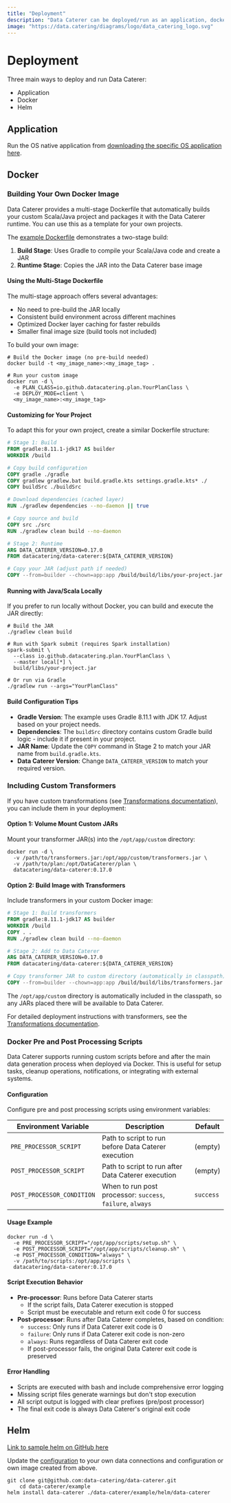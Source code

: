 ```yaml
---
title: "Deployment"
description: "Data Caterer can be deployed/run as an application, docker image or helm chart."
image: "https://data.catering/diagrams/logo/data_catering_logo.svg"
---
```


# Deployment

Three main ways to deploy and run Data Caterer:

- Application
- Docker
- Helm

## Application

Run the OS native application from [downloading the specific OS application here](../get-started/quick-start.md#quick-start).

## Docker

### Building Your Own Docker Image

Data Caterer provides a multi-stage Dockerfile that automatically builds your custom Scala/Java project and packages it with the Data Caterer runtime. You can use this as a template for your own projects.

The [example Dockerfile](https://github.com/data-catering/data-caterer/blob/main/example/Dockerfile) demonstrates a two-stage build:

1. **Build Stage**: Uses Gradle to compile your Scala/Java code and create a JAR
2. **Runtime Stage**: Copies the JAR into the Data Caterer base image

#### Using the Multi-Stage Dockerfile

The multi-stage approach offers several advantages:
- No need to pre-build the JAR locally
- Consistent build environment across different machines
- Optimized Docker layer caching for faster rebuilds
- Smaller final image size (build tools not included)

To build your own image:

```shell
# Build the Docker image (no pre-build needed)
docker build -t <my_image_name>:<my_image_tag> .

# Run your custom image
docker run -d \
  -e PLAN_CLASS=io.github.datacatering.plan.YourPlanClass \
  -e DEPLOY_MODE=client \
  <my_image_name>:<my_image_tag>
```

#### Customizing for Your Project

To adapt this for your own project, create a similar Dockerfile structure:

```dockerfile
# Stage 1: Build
FROM gradle:8.11.1-jdk17 AS builder
WORKDIR /build

# Copy build configuration
COPY gradle ./gradle
COPY gradlew gradlew.bat build.gradle.kts settings.gradle.kts* ./
COPY buildSrc ./buildSrc

# Download dependencies (cached layer)
RUN ./gradlew dependencies --no-daemon || true

# Copy source and build
COPY src ./src
RUN ./gradlew clean build --no-daemon

# Stage 2: Runtime
ARG DATA_CATERER_VERSION=0.17.0
FROM datacatering/data-caterer:${DATA_CATERER_VERSION}

# Copy your JAR (adjust path if needed)
COPY --from=builder --chown=app:app /build/build/libs/your-project.jar /opt/app/job.jar
```

#### Running with Java/Scala Locally

If you prefer to run locally without Docker, you can build and execute the JAR directly:

```shell
# Build the JAR
./gradlew clean build

# Run with Spark submit (requires Spark installation)
spark-submit \
  --class io.github.datacatering.plan.YourPlanClass \
  --master local[*] \
  build/libs/your-project.jar

# Or run via Gradle
./gradlew run --args="YourPlanClass"
```

#### Build Configuration Tips

- **Gradle Version**: The example uses Gradle 8.11.1 with JDK 17. Adjust based on your project needs.
- **Dependencies**: The `buildSrc` directory contains custom Gradle build logic - include it if present in your project.
- **JAR Name**: Update the `COPY` command in Stage 2 to match your JAR name from `build.gradle.kts`.
- **Data Caterer Version**: Change `DATA_CATERER_VERSION` to match your required version.

### Including Custom Transformers

If you have custom transformations (see [Transformations documentation](generator/transformation.md)), you can include them in your deployment:

#### Option 1: Volume Mount Custom JARs

Mount your transformer JAR(s) into the `/opt/app/custom` directory:

```shell
docker run -d \
  -v /path/to/transformers.jar:/opt/app/custom/transformers.jar \
  -v /path/to/plan:/opt/DataCaterer/plan \
  datacatering/data-caterer:0.17.0
```

#### Option 2: Build Image with Transformers

Include transformers in your custom Docker image:

```dockerfile
# Stage 1: Build transformers
FROM gradle:8.11.1-jdk17 AS builder
WORKDIR /build
COPY . .
RUN ./gradlew clean build --no-daemon

# Stage 2: Add to Data Caterer
ARG DATA_CATERER_VERSION=0.17.0
FROM datacatering/data-caterer:${DATA_CATERER_VERSION}

# Copy transformer JAR to custom directory (automatically in classpath)
COPY --from=builder --chown=app:app /build/build/libs/transformers.jar /opt/app/custom/
```

The `/opt/app/custom` directory is automatically included in the classpath, so any JARs placed there will be available to Data Caterer.

For detailed deployment instructions with transformers, see the [Transformations documentation](generator/transformation.md#deployment-with-custom-transformers).

### Docker Pre and Post Processing Scripts

Data Caterer supports running custom scripts before and after the main data generation process when deployed via Docker. This is useful for setup tasks, cleanup operations, notifications, or integrating with external systems.

#### Configuration

Configure pre and post processing scripts using environment variables:

| Environment Variable       | Description                                                | Default   |
| -------------------------- | ---------------------------------------------------------- | --------- |
| `PRE_PROCESSOR_SCRIPT`     | Path to script to run before Data Caterer execution        | (empty)   |
| `POST_PROCESSOR_SCRIPT`    | Path to script to run after Data Caterer execution         | (empty)   |
| `POST_PROCESSOR_CONDITION` | When to run post processor: `success`, `failure`, `always` | `success` |

#### Usage Example

```shell
docker run -d \
  -e PRE_PROCESSOR_SCRIPT="/opt/app/scripts/setup.sh" \
  -e POST_PROCESSOR_SCRIPT="/opt/app/scripts/cleanup.sh" \
  -e POST_PROCESSOR_CONDITION="always" \
  -v /path/to/scripts:/opt/app/scripts \
  datacatering/data-caterer:0.17.0
```

#### Script Execution Behavior

- **Pre-processor**: Runs before Data Caterer starts
  - If the script fails, Data Caterer execution is stopped
  - Script must be executable and return exit code 0 for success
- **Post-processor**: Runs after Data Caterer completes, based on condition:
  - `success`: Only runs if Data Caterer exit code is 0
  - `failure`: Only runs if Data Caterer exit code is non-zero
  - `always`: Runs regardless of Data Caterer exit code
  - If post-processor fails, the original Data Caterer exit code is preserved

#### Error Handling

- Scripts are executed with bash and include comprehensive error logging
- Missing script files generate warnings but don't stop execution
- All script output is logged with clear prefixes (pre/post processor)
- The final exit code is always Data Caterer's original exit code

## Helm

[Link to sample helm on GitHub here](https://github.com/data-catering/data-caterer/tree/main/example/helm/data-caterer)

Update
the [configuration](https://github.com/data-catering/data-caterer/blob/main/example/helm/data-caterer/templates/configuration.yaml)
to your own data connections and configuration or own image created from above.

```shell
git clone git@github.com:data-catering/data-caterer.git
    cd data-caterer/example
helm install data-caterer ./data-caterer/example/helm/data-caterer
```
